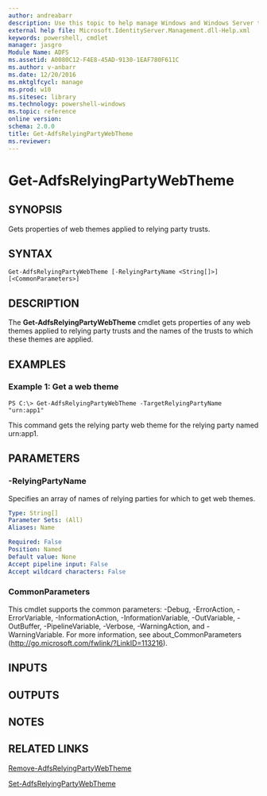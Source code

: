 ```yaml
---
author: andreabarr
description: Use this topic to help manage Windows and Windows Server technologies with Windows PowerShell.
external help file: Microsoft.IdentityServer.Management.dll-Help.xml
keywords: powershell, cmdlet
manager: jasgro
Module Name: ADFS
ms.assetid: A0080C12-F4E8-45AD-9130-1EAF780F611C
ms.author: v-anbarr
ms.date: 12/20/2016
ms.mktglfcycl: manage
ms.prod: w10
ms.sitesec: library
ms.technology: powershell-windows
ms.topic: reference
online version: 
schema: 2.0.0
title: Get-AdfsRelyingPartyWebTheme
ms.reviewer:
---
```


# Get-AdfsRelyingPartyWebTheme

## SYNOPSIS
Gets properties of web themes applied to relying party trusts.

## SYNTAX

```
Get-AdfsRelyingPartyWebTheme [-RelyingPartyName <String[]>] [<CommonParameters>]
```

## DESCRIPTION
The **Get-AdfsRelyingPartyWebTheme** cmdlet gets properties of any web themes applied to relying party trusts and the names of the trusts to which these themes are applied.

## EXAMPLES

### Example 1: Get a web theme
```
PS C:\> Get-AdfsRelyingPartyWebTheme -TargetRelyingPartyName "urn:app1"
```

This command gets the relying party web theme for the relying party named urn:app1.

## PARAMETERS

### -RelyingPartyName
Specifies an array of names of relying parties for which to get web themes.

```yaml
Type: String[]
Parameter Sets: (All)
Aliases: Name

Required: False
Position: Named
Default value: None
Accept pipeline input: False
Accept wildcard characters: False
```

### CommonParameters
This cmdlet supports the common parameters: -Debug, -ErrorAction, -ErrorVariable, -InformationAction, -InformationVariable, -OutVariable, -OutBuffer, -PipelineVariable, -Verbose, -WarningAction, and -WarningVariable. For more information, see about_CommonParameters (http://go.microsoft.com/fwlink/?LinkID=113216).

## INPUTS

## OUTPUTS

## NOTES

## RELATED LINKS

[Remove-AdfsRelyingPartyWebTheme](./Remove-AdfsRelyingPartyWebTheme.md)

[Set-AdfsRelyingPartyWebTheme](./Set-AdfsRelyingPartyWebTheme.md)

